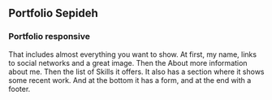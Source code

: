 ## Portfolio Sepideh

### Portfolio responsive 
That includes almost everything you want to show. At first, my name, links to social networks and a great image. Then the About more information about me. Then the list of Skills it offers. It also has a section where it shows some recent work. And at the bottom it has a form, and at the end with a footer.


